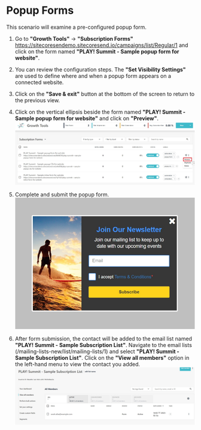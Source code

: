 # Popup Forms

This scenario will examine a pre-configured popup form.

1. Go to  **"Growth Tools"** -> **"Subscription Forms"** <https://sitecoresendemo.sitecoresend.io/campaigns/list/Regular/1> and click on the form named **"PLAY! Summit - Sample popup form for website"**.

1. You can review the configuration steps. The **"Set Visibility Settings"** are used to define where and when a popup form appears on a connected website.

1. Click on the **"Save & exit"** button at the bottom of the screen to return to the previous view.

1. Click on the vertical ellipsis beside the form named **"PLAY! Summit - Sample popup form for website"** and click on **"Preview"**.
![Sample List](./media/form-1.jpg)

1. Complete and submit the popup form.
![Sample List](./media/form-2.jpg)

1. After form submission, the contact will be added to the email list named **"PLAY! Summit - Sample Subscription List"**. Navigate to the email lists (/mailing-lists-new/list/mailing-lists/1) and select **"PLAY! Summit - Sample Subscription List"**. Click on the **"View all members"** option in the left-hand menu to view the contact you added.
![Sample List](./media/form-3.jpg)

